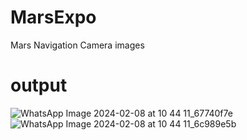 # MarsExpo
Mars Navigation Camera images
# output
![WhatsApp Image 2024-02-08 at 10 44 11_67740f7e](https://github.com/Gangadhar-v/MarsExpo/assets/128531120/0ba0d8c5-0be3-44b6-8ae0-e5992db3431a)
![WhatsApp Image 2024-02-08 at 10 44 11_6c989e5b](https://github.com/Gangadhar-v/MarsExpo/assets/128531120/1de37091-f7a7-4e3c-bb6e-6829cf2cf40e)



